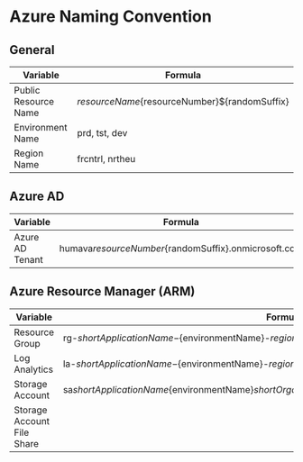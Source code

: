 # Azure Naming Convention

## General

| Variable             | Formula                                         |
| -------------------- | ----------------------------------------------- |
| Public Resource Name | ${resourceName}${resourceNumber}${randomSuffix} |
| Environment Name     | prd, tst, dev                                   |
| Region Name          | frcntrl, nrtheu                                 |

## Azure AD

| Variable        | Formula                                                | Example                         |
| --------------- | ------------------------------------------------------ | ------------------------------- |
| Azure AD Tenant | humava${resourceNumber}${randomSuffix}.onmicrosoft.com | humava001gwp665.onmicrosoft.com |

## Azure Resource Manager (ARM)

| Variable                   | Formula                                                                                             | Example               |
| -------------------------- | --------------------------------------------------------------------------------------------------- | --------------------- |
| Resource Group             | rg-${shortApplicationName}-${environmentName}-${regionName}-${resourceNumber}                       | rg-app-dev-nrtheu-001 |
| Log Analytics              | la-${shortApplicationName}-${environmentName}-${regionName}-${resourceNumber}                       | la-app-dev-nrtheu-001 |
| Storage Account            | sa${shortApplicationName}${environmentName}${shortOrganizationName}${resourceNumber}${randomSuffix} | saappdevhva001gwp382  |
| Storage Account File Share |                                                                                                     |                       |